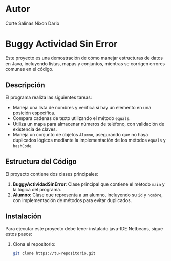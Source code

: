 # Autor

Corte Salinas Nixon Dario

# Buggy Actividad Sin Error

Este proyecto es una demostración de cómo manejar estructuras de datos en Java, incluyendo listas, mapas y conjuntos, mientras se corrigen errores comunes en el código.

## Descripción

El programa realiza las siguientes tareas:
- Maneja una lista de nombres y verifica si hay un elemento en una posición específica.
- Compara cadenas de texto utilizando el método `equals`.
- Utiliza un mapa para almacenar números de teléfono, con validación de existencia de claves.
- Maneja un conjunto de objetos `Alumno`, asegurando que no haya duplicados lógicos mediante la implementación de los métodos `equals` y `hashCode`.

## Estructura del Código

El proyecto contiene dos clases principales:

1. **BuggyActividadSinError**: Clase principal que contiene el método `main` y la lógica del programa.
2. **Alumno**: Clase que representa a un alumno, incluyendo su `id` y `nombre`, con implementación de métodos para evitar duplicados.

## Instalación

Para ejecutar este proyecto debe tener instalado java-IDE Netbeans, sigue estos pasos:

1. Clona el repositorio:
   ```bash
   git clone https://tu-repositorio.git
